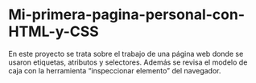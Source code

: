 # Mi-primera-pagina-personal-con-HTML-y-CSS

En este proyecto se trata sobre el trabajo de una página web donde se usaron etiquetas, atributos y selectores. Además se revisa el modelo de caja con la herramienta “inspeccionar elemento” del navegador.
